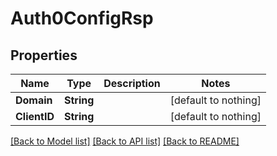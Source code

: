 # Auth0ConfigRsp


## Properties
Name | Type | Description | Notes
------------ | ------------- | ------------- | -------------
**Domain** | **String** |  | [default to nothing]
**ClientID** | **String** |  | [default to nothing]


[[Back to Model list]](../README.md#models) [[Back to API list]](../README.md#api-endpoints) [[Back to README]](../README.md)


